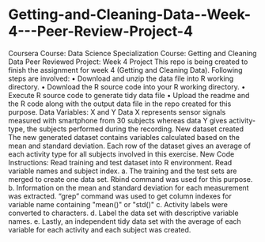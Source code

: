 # Getting-and-Cleaning-Data--Week-4---Peer-Review-Project-4
Coursera Course: Data Science Specialization
Course: Getting and Cleaning Data 
Peer Reviewed Project: Week 4 Project 
This repo is being created to finish the assignment for week 4 (Getting and Cleaning Data). Following steps are involved: 
•	Download and unzip the data file into R working directory.
•	Download the R source code into your R working directory.
•	Execute R source code to generate tidy data file
•	Upload the readme and the R code along with the output data file in the repo created for this purpose.
Data 
Variables: X and Y 
Data X represents sensor signals measured with smartphone from 30 subjects whereas data Y gives activity-type, the subjects performed during the recording.
New dataset created 
The new generated dataset contains variables calculated based on the mean and standard deviation. Each row of the dataset gives an average of each activity type for all subjects involved in this exercise.
New Code Instructions: 
Read training and test dataset into R environment. Read variable names and subject index. 
a.	The training and the test sets are merged to create one data set. Rbind command was used for this purpose. 
b.	Information on the mean and standard deviation for each measurement was extracted. “grep” command was used to get column indexes for variable name containing "mean()" or "std()"
c.	Activity labels were converted to characters.
d.	Label the data set with descriptive variable names. 
e.	Lastly, an independent tidy data set with the average of each variable for each activity and each subject was created. 
